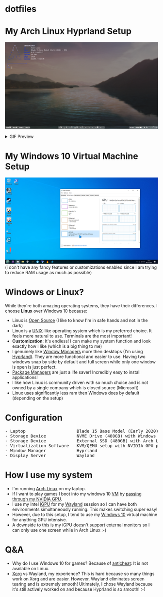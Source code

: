 # dotfiles

# My Arch Linux Hyprland Setup

![i4](screenshots/i4.png)

<details>
<summary>GIF Preview</summary>
<img src="screenshots/vid.gif"/>
</details>

# My Windows 10 Virtual Machine Setup

![i3](screenshots/i3.png)
(i don't have any fancy features or customizations enabled since I am trying to reduce RAM usage as much as possible)

# Windows or Linux?

While they're both amazing operating systems, they have their differences. I choose **Linux** over Windows 10 because:

- Linux is [Open Source](https://en.wikipedia.org/wiki/Open_source) (I like to know I'm in safe hands and not in the dark)
- Linux is a [UNIX](https://en.wikipedia.org/wiki/Unix)-like operating system which is my preferred choice. It feels more natural to use. Terminals are the most important!
- **Customization**: It's endless! I can make my system function and look exactly how I like (which is a big thing to me)
- I genuinely like [Window Managers](https://en.wikipedia.org/wiki/Window_manager) more then desktops (I'm using [Hyprland](https://wiki.archlinux.org/title/Hyprland)). They are more functional and easier to use. Having two windows snap by side by default and full screen while only one window is open is just perfect.
- [Package Managers](https://en.wikipedia.org/wiki/Package_manager) are just a life saver! Incredibly easy to install applications!
- I like how Linux is community driven with so much choice and is not owned by a single company which is closed source (Microsoft)
- Linux uses significantly less ram then Windows does by default (depending on the setup)

# Configuration

<pre>
- Laptop                    Blade 15 Base Model (Early 2020) - RZ4
- Storage Device            NVME Drive (480GB) with Windows 10
- Storage Device            External SSD (480GB) with Arch Linux
- Virtualization Software   KVM/QEMU setup with NVIDIA GPU passthrough
- Window Manager            Hyprland
- Display Server            Wayland
</pre>

# How I use my system

- I'm running [Arch Linux](https://archlinux.org) on my laptop.
- If I want to play games I boot into my windows 10 [VM](https://en.wikipedia.org/wiki/Virtual_machine) by [passing through my NVIDIA GPU](https://wiki.archlinux.org/title/PCI_passthrough_via_OVMF).
- I use my Intel [iGPU](https://www.howtogeek.com/781784/what-is-integrated-graphics) for my [Wayland](https://wiki.archlinux.org/title/Wayland) session so I can have both environments simultaneously running. This makes switching super easy!
- However, due to this setup, I tend to use my [Windows 10](https://en.wikipedia.org/wiki/Windows_10) virtual machine for anything GPU intensive.
- A downside to this is my iGPU doesn't support external monitors so I can only use one screen while in Arch Linux :-(

# Q&A

- Why do I use Windows 10 for games? Because of [anticheat](https://en.wikipedia.org/wiki/Category:Anti-cheat_software): It is not available on Linux.
- [Xorg](https://wiki.archlinux.org/title/Xorg) vs Wayland, my experience? This is hard because so many things work on Xorg and are easier. However, Wayland eliminates screen tearing and is extremely smooth! Ultimately, I chose Wayland because it's still actively worked on and because Hyprland is so smooth! :-)
